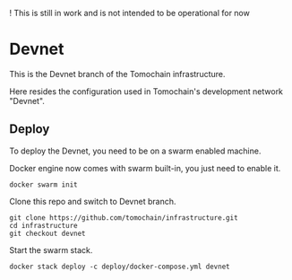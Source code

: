 ! This is still in work and is not intended to be operational for now

# Devnet
This is the Devnet branch of the Tomochain infrastructure.

Here resides the configuration used in Tomochain's development network "Devnet".

## Deploy
To deploy the Devnet, you need to be on a swarm enabled machine.

Docker engine now comes with swarm built-in, you just need to enable it.

```
docker swarm init
```

Clone this repo and switch to Devnet branch.

```
git clone https://github.com/tomochain/infrastructure.git
cd infrastructure
git checkout devnet
```

Start the swarm stack.

```
docker stack deploy -c deploy/docker-compose.yml devnet
```
